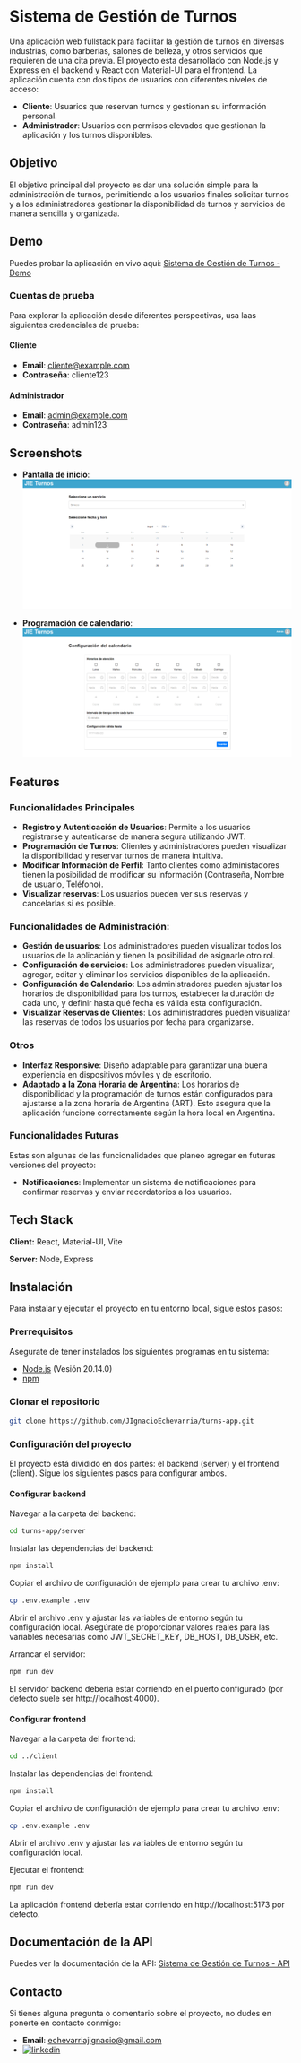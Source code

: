 
# Sistema de Gestión de Turnos

Una aplicación web fullstack para facilitar la gestión de turnos en diversas industrias, como barberias, salones de belleza, y otros servicios que requieren de una cita previa. El proyecto esta desarrollado con Node.js y Express en el backend y React con Material-UI para el frontend.
La aplicación cuenta con dos tipos de usuarios con diferentes niveles de acceso:

- **Cliente**: Usuarios que reservan turnos y gestionan su información personal.
- **Administrador**: Usuarios con permisos elevados que gestionan la aplicación y los turnos disponibles.

## Objetivo
El objetivo principal del proyecto es dar una solución simple para la administración de turnos, perimitiendo a los usuarios finales solicitar turnos y a los administradores gestionar la disponibilidad de turnos y servicios de manera sencilla y organizada.
## Demo

Puedes probar la aplicación en vivo aquí: [Sistema de Gestión de Turnos - Demo](https://jieturns.vercel.app/)

### Cuentas de prueba
Para explorar la aplicación desde diferentes perspectivas, usa laas siguientes credenciales de prueba:

#### Cliente
- **Email**: cliente@example.com
- **Contraseña**: cliente123

#### Administrador
- **Email**: admin@example.com
- **Contraseña**: admin123
## Screenshots

- **Pantalla de inicio**: ![Pantalla de inicio](./assets/screenshots/home.PNG)

- **Programación de calendario**: ![Pantalla de inicio](./assets/screenshots/calendar.PNG)


## Features

### Funcionalidades Principales

- **Registro y Autenticación de Usuarios**: Permite a los usuarios registrarse y autenticarse de manera segura utilizando JWT.
- **Programación de Turnos**: Clientes y administradores pueden visualizar la disponibilidad y reservar turnos de manera intuitiva.
- **Modificar Información de Perfil**: Tanto clientes como administadores tienen la posibilidad de modificar su información (Contraseña, Nombre de usuario, Teléfono).
- **Visualizar reservas**: Los usuarios pueden ver sus reservas y cancelarlas si es posible.

### Funcionalidades de Administración:
- **Gestión de usuarios**: Los administradores pueden visualizar todos los usuarios de la aplicación y tienen la posibilidad de asignarle otro rol.
- **Configuración de servicios**: Los administradores pueden visualizar, agregar, editar y eliminar los servicios disponibles de la aplicación.
- **Configuración de Calendario**: Los administradores pueden ajustar los horarios de disponibilidad para los turnos, establecer la duración de cada uno, y definir hasta qué fecha es válida esta configuración.
- **Visualizar Reservas de Clientes**: Los administradores pueden visualizar las reservas de todos los usuarios por fecha para organizarse.

### Otros
- **Interfaz Responsive**: Diseño adaptable para garantizar una buena experiencia en dispositivos móviles y de escritorio.
- **Adaptado a la Zona Horaria de Argentina**: Los horarios de disponibilidad y la programación de turnos están configurados para ajustarse a la zona horaria de Argentina (ART). Esto asegura que la aplicación funcione correctamente según la hora local en Argentina.

### Funcionalidades Futuras
Estas son algunas de las funcionalidades que planeo agregar en futuras versiones del proyecto:

- **Notificaciones**: Implementar un sistema de notificaciones para confirmar reservas y enviar recordatorios a los usuarios.
## Tech Stack

**Client:** React, Material-UI, Vite

**Server:** Node, Express


## Instalación

Para instalar y ejecutar el proyecto en tu entorno local, sigue estos pasos:

### Prerrequisitos
Asegurate de tener instalados los siguientes programas en tu sistema:

- [Node.js](https://nodejs.org/) (Vesión 20.14.0)
- [npm](https://www.npmjs.com/)

### Clonar el repositorio

```bash
git clone https://github.com/JIgnacioEchevarria/turns-app.git
```

### Configuración del proyecto
El proyecto está dividido en dos partes: el backend (server) y el frontend (client). Sigue los siguientes pasos para configurar ambos.

#### Configurar backend
Navegar a la carpeta del backend:
```bash
cd turns-app/server
```
Instalar las dependencias del backend:
```bash
npm install
```
Copiar el archivo de configuración de ejemplo para crear tu archivo .env:
```bash
cp .env.example .env
```

Abrir el archivo .env y ajustar las variables de entorno según tu configuración local.
Asegúrate de proporcionar valores reales para las variables necesarias como JWT_SECRET_KEY, DB_HOST, DB_USER, etc.

Arrancar el servidor:
```bash
npm run dev
```
El servidor backend debería estar corriendo en el puerto configurado (por defecto suele ser http://localhost:4000).
#### Configurar frontend
Navegar a la carpeta del frontend:
```bash
cd ../client
```
Instalar las dependencias del frontend:
```bash
npm install
```
Copiar el archivo de configuración de ejemplo para crear tu archivo .env:
```bash
cp .env.example .env
```

Abrir el archivo .env y ajustar las variables de entorno según tu configuración local.

Ejecutar el frontend:
```bash
npm run dev
```
La aplicación frontend debería estar corriendo en http://localhost:5173 por defecto.
## Documentación de la API

Puedes ver la documentación de la API: [Sistema de Gestión de Turnos - API](https://turns-app.onrender.com/api/v1/docs/)



## Contacto
Si tienes alguna pregunta o comentario sobre el proyecto, no dudes en ponerte en contacto conmigo:

- **Email**: echevarriajignacio@gmail.com
- [![linkedin](https://img.shields.io/badge/linkedin-0A66C2?style=for-the-badge&logo=linkedin&logoColor=white)](https://www.linkedin.com/in/juan-ignacio-echevarria-524356322/)
